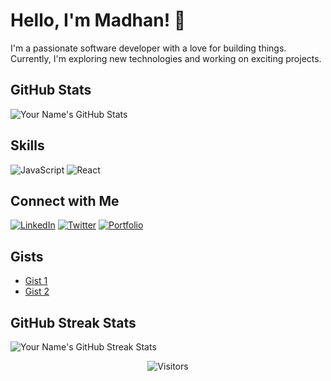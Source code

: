 <!-- Your Name -->
# Hello, I'm Madhan! 👋

<!-- Your Bio -->
I'm a passionate software developer with a love for building things. Currently, I'm exploring new technologies and working on exciting projects.

<!-- GitHub Stats -->
## GitHub Stats
![Your Name's GitHub Stats](https://github-readme-stats.vercel.app/api?username=mk070&show_icons=true&count_private=true&hide=issues&theme=radical)

<!-- GitHub Activity Graph -->


<!-- Skills -->
## Skills
![JavaScript](https://img.shields.io/badge/-JavaScript-F7DF1E?style=flat-square&logo=javascript&logoColor=white)
![React](https://img.shields.io/badge/-React-61DAFB?style=flat-square&logo=react&logoColor=white)
<!-- Add more skills as needed -->

<!-- Connect with Me -->
## Connect with Me
[![LinkedIn](https://img.shields.io/badge/-LinkedIn-0A66C2?style=flat-square&logo=linkedin&logoColor=white)](https://www.linkedin.com/in/your-username)
[![Twitter](https://img.shields.io/badge/-Twitter-1DA1F2?style=flat-square&logo=twitter&logoColor=white)](https://twitter.com/your-username)
[![Portfolio](https://img.shields.io/badge/-Portfolio-000?style=flat-square)](https://your-portfolio-url.com)

<!-- GitHub Gists -->
## Gists
- [Gist 1](https://gist.github.com/your-username/gist-1)
- [Gist 2](https://gist.github.com/your-username/gist-2)
<!-- Add more gists as needed -->

<!-- GitHub Streak Stats -->
## GitHub Streak Stats
![Your Name's GitHub Streak Stats](https://github-readme-streak-stats.herokuapp.com/?user=mk070&theme=dark)

<!-- Footer -->
<p align="center">
  <img src="https://visitor-badge.laobi.icu/badge?page_id=your-username.your-username" alt="Visitors">
</p>
